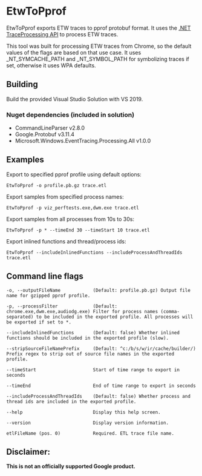 # EtwToPprof

EtwToPprof exports ETW traces to pprof protobuf format. It uses the [.NET
TraceProcessing
API](https://www.nuget.org/packages/Microsoft.Windows.EventTracing.Processing.All)
to process ETW traces.

This tool was built for processing ETW traces from Chrome, so the default values
of the flags are based on that use case. It uses _NT_SYMCACHE_PATH and _NT_SYMBOL_PATH for
symbolizing traces if set, otherwise it uses WPA defaults.

## Building

Build the provided Visual Studio Solution with VS 2019.

### Nuget dependencies (included in solution)
- CommandLineParser v2.8.0
- Google.Protobuf v3.11.4
- Microsoft.Windows.EventTracing.Processing.All v1.0.0

## Examples

Export to specified pprof profile using default options:

    EtwToPprof -o profile.pb.gz trace.etl

Export samples from specified process names:

    EtwToPprof -p viz_perftests.exe,dwm.exe trace.etl

Export samples from all processes from 10s to 30s:

    EtwToPprof -p * --timeEnd 30 --timeStart 10 trace.etl

Export inlined functions and thread/process ids:

    EtwToPprof --includeInlinedFunctions --includeProcessAndThreadIds trace.etl

## Command line flags

    -o, --outputFileName            (Default: profile.pb.gz) Output file name for gzipped pprof profile.

    -p, --processFilter             (Default: chrome.exe,dwm.exe,audiodg.exe) Filter for process names (comma-separated) to be included in the exported profile. All processes will be exported if set to *.

    --includeInlinedFunctions       (Default: false) Whether inlined functions should be included in the exported profile (slow).

    --stripSourceFileNamePrefix     (Default: ^c:/b/s/w/ir/cache/builder/) Prefix regex to strip out of source file names in the exported profile.

    --timeStart                     Start of time range to export in seconds

    --timeEnd                       End of time range to export in seconds

    --includeProcessAndThreadIds    (Default: false) Whether process and thread ids are included in the exported profile.

    --help                          Display this help screen.

    --version                       Display version information.

    etlFileName (pos. 0)            Required. ETL trace file name.

## Disclaimer:

**This is not an officially supported Google product.**
